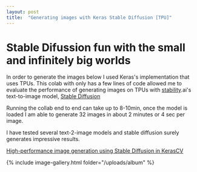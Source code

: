 ```yaml
---
layout: post
title:  "Generating images with Keras Stable Diffusion [TPU]"
---
```


# Stable Difussion fun with the small and infinitely big worlds

In order to generate the images below I used Keras's implementation that uses TPUs.
This colab with only has a few lines of code allowed me to evaluate the performance of generating images on TPUs with [stability](https://stability.ai).ai's text-to-image model, [Stable Diffusion](https://github.com/CompVis/stable-diffusion)

Running the collab end to end can take up to 8-10min, once the model is loaded I am able to generate 32 images in about 2 minutes or 4 sec per image.  

I have tested several text-2-image models and stable diffusion surely generates impressive results.

[High-performance image generation using Stable Diffusion in KerasCV](https://keras.io/guides/keras_cv/generate_images_with_stable_diffusion/)



{% include image-gallery.html folder="/uploads/album" %}

